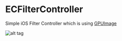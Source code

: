 # ECFilterController

Simple iOS Filter Controller which is using [GPUImage](https://github.com/BradLarson/GPUImage)

![alt tag](https://github.com/evgenii22/ECFilterController/blob/master/ezgif.com-resize.gif)


